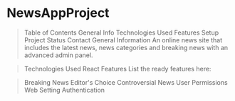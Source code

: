 # NewsAppProject
>Table of Contents
>General Info
>Technologies Used
>Features
>Setup
>Project Status
>Contact
General Information
>An online news site that includes the latest news, news categories and breaking news with an advanced admin panel.

>Technologies Used
>React
>Features
>List the ready features here:

>Breaking News
>Editor's Choice
>Controversial News
>User Permissions
>Web Setting
>Authentication
